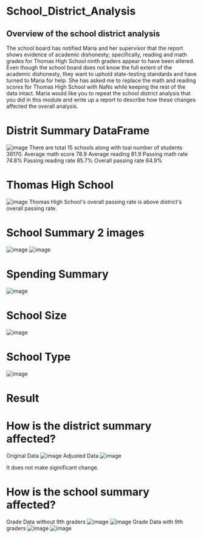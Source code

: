 # School_District_Analysis

## Overview of the school district analysis
The school board has notified Maria and her supervisor that the report shows evidence of academic dishonesty; specifically, reading and math grades for Thomas High School ninth graders appear to have been altered. Even though the school board does not know the full extent of the academic dishonesty, they want to uphold state-testing standards and have turned to Maria for help. She has asked me to replace the math and reading scores for Thomas High School with NaNs while keeping the rest of the data intact. Maria would like you to repeat the school district analysis that you did in this module and write up a report to describe how these changes affected the overall analysis.

# Distrit Summary DataFrame
![image](https://user-images.githubusercontent.com/105985796/176998395-c44da9e0-f908-4cd1-a340-13b2e099725f.png)
There are total 15 schools along with toal number of students 39170. 
  Average math score 78.9 
  Average reading 81.9
  Passing math rate 74.8%
  Passing reading rate 85.7%
  Overall passing rate 64.9%
 
# Thomas High School
![image](https://user-images.githubusercontent.com/105985796/176998620-1ab70c71-e692-4f33-ac5c-236b9a031c10.png)
Thomas High School's overall passing rate is above district's overall passing rate.

# School Summary 2 images
![image](https://user-images.githubusercontent.com/105985796/177023278-de911c1b-fb86-4700-aa2e-54e1e089447a.png)
![image](https://user-images.githubusercontent.com/105985796/177023288-16f67740-38db-4ca5-9193-4905c68e5ef8.png)

# Spending Summary
![image](https://user-images.githubusercontent.com/105985796/176999147-434d65b8-3885-40b5-a6a1-cf9405a8e6a3.png)

# School Size
![image](https://user-images.githubusercontent.com/105985796/176999194-95261e57-b7b9-42bc-b7d2-de8fd0f2197d.png)

# School Type
![image](https://user-images.githubusercontent.com/105985796/177088064-9d6808a7-6c5b-4423-bacb-650c3cc1bf19.png)

# Result
 # How is the district summary affected?
Original Data
![image](https://user-images.githubusercontent.com/105985796/177150306-94ca3cf5-68c1-43c4-ab18-8ec7784c4735.png)
Adjusted Data
![image](https://user-images.githubusercontent.com/105985796/177149874-681cd58a-7eca-46cc-abaa-5456d6c6000e.png)

It does not make siginificant change.

# How is the school summary affected?
Grade Data without 9th graders
![image](https://user-images.githubusercontent.com/105985796/177153176-b64fcc40-0b30-4724-9df8-8c9886e88920.png)
![image](https://user-images.githubusercontent.com/105985796/177153271-4b0d7c12-9a66-43b7-ade4-b240b5967850.png)
Grade Data with 9th graders
![image](https://user-images.githubusercontent.com/105985796/177153824-854bd001-d040-4721-9271-d1911fe45366.png)
![image](https://user-images.githubusercontent.com/105985796/177153893-07c6e01f-e46c-42ac-951c-beca3d26dae3.png)



